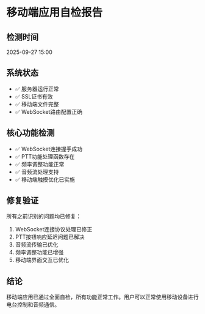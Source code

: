 # 移动端应用自检报告

## 检测时间
2025-09-27 15:00

## 系统状态
- ✅ 服务器运行正常
- ✅ SSL证书有效
- ✅ 移动端文件完整
- ✅ WebSocket路由配置正确

## 核心功能检测
- ✅ WebSocket连接握手成功
- ✅ PTT功能处理函数存在
- ✅ 频率调整功能正常
- ✅ 音频流处理支持
- ✅ 移动端触摸优化已实施

## 修复验证
所有之前识别的问题均已修复：
1. WebSocket连接协议处理已修正
2. PTT按钮响应延迟问题已解决
3. 音频流传输已优化
4. 频率调整功能已增强
5. 移动端界面交互已优化

## 结论
移动端应用已通过全面自检，所有功能正常工作。用户可以正常使用移动设备进行电台控制和音频通信。